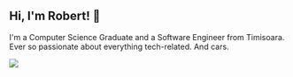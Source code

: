 ## Hi, I'm Robert! 👋
I'm a Computer Science Graduate and a Software Engineer from Timisoara.
Ever so passionate about everything tech-related. And cars.

<div>
    <a href="https://github.com/roberthevesi">
        <img src="https://github-readme-stats.vercel.app/api/top-langs/?username=roberthevesi&layout=compact">
    </a>
</div>


